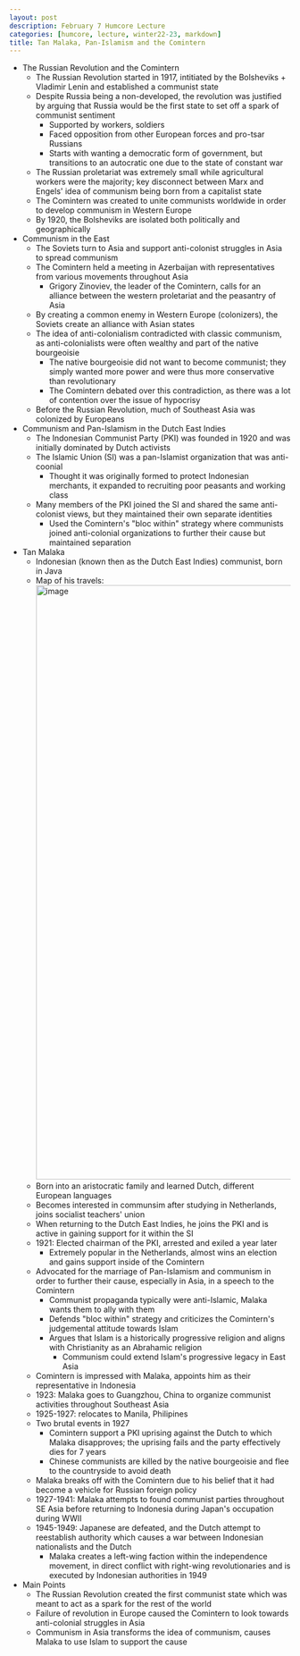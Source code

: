 ```yaml
---
layout: post
description: February 7 Humcore Lecture
categories: [humcore, lecture, winter22-23, markdown]
title: Tan Malaka, Pan-Islamism and the Comintern
---
```


- The Russian Revolution and the Comintern
    - The Russian Revolution started in 1917, intitiated by the Bolsheviks + Vladimir Lenin and established a communist state
    - Despite Russia being a non-developed, the revolution was justified by arguing that Russia would be the first state to set off a spark of communist sentiment
        - Supported by workers, soldiers
        - Faced opposition from other European forces and pro-tsar Russians
        - Starts with wanting a democratic form of government, but transitions to an autocratic one due to the state of constant war
    - The Russian proletariat was extremely small while agricultural workers were the majority; key disconnect between Marx and Engels' idea of communism being born from a capitalist state
    - The Comintern was created to unite communists worldwide in order to develop communism in Western Europe
    - By 1920, the Bolsheviks are isolated both politically and geographically
- Communism in the East
    - The Soviets turn to Asia and support anti-colonist struggles in Asia to spread communism
    - The Comintern held a meeting in Azerbaijan with representatives from various movements throughout Asia
        - Grigory Zinoviev, the leader of the Comintern, calls for an alliance between the western proletariat and the peasantry of Asia
    - By creating a common enemy in Western Europe (colonizers), the Soviets create an alliance with Asian states
    - The idea of anti-colonialism contradicted with classic communism, as anti-colonialists were often wealthy and part of the native bourgeoisie
        - The native bourgeoisie did not want to become communist; they simply wanted more power and were thus more conservative than revolutionary
        - The Comintern debated over this contradiction, as there was a lot of contention over the issue of hypocrisy
    - Before the Russian Revolution, much of Southeast Asia was colonized by Europeans
- Communism and Pan-Islamism in the Dutch East Indies
    - The Indonesian Communist Party (PKI) was founded in 1920 and was initially dominated by Dutch activists
    - The Islamic Union (SI) was a pan-Islamist organization that was anti-coonial
        - Thought it was originally formed to protect Indonesian merchants, it expanded to recruiting poor peasants and working class
    - Many members of the PKI joined the SI and shared the same anti-colonist views, but they maintained their own separate identities
        - Used the Comintern's "bloc within" strategy where communists joined anti-colonial organizations to further their cause but maintained separation
- Tan Malaka
    - Indonesian (known then as the Dutch East Indies) communist, born in Java
    - Map of his travels: <img width="1064" alt="image" src="https://user-images.githubusercontent.com/54915685/217321336-c59d77c8-528f-4571-89c9-2c78ceff6b4e.png">
    - Born into an aristocratic family and learned Dutch, different European languages
    - Becomes interested in communsim after studying in Netherlands, joins socialist teachers' union
    - When returning to the Dutch East Indies, he joins the PKI and is active in gaining support for it within the SI
    - 1921: Elected chairman of the PKI, arrested and exiled a year later
        - Extremely popular in the Netherlands, almost wins an election and gains support inside of the Comintern
    - Advocated for the marriage of Pan-Islamism and communism in order to further their cause, especially in Asia, in a speech to the Comintern
        - Communist propaganda typically were anti-Islamic, Malaka wants them to ally with them
        - Defends "bloc within" strategy and criticizes the Comintern's judgemental attitude towards Islam
        - Argues that Islam is a historically progressive religion and aligns with Christianity as an Abrahamic religion
            - Communism could extend Islam's progressive legacy in East Asia
    - Comintern is impressed with Malaka, appoints him as their representative in Indonesia
    - 1923: Malaka goes to Guangzhou, China to organize communist activities throughout Southeast Asia
    - 1925-1927: relocates to Manila, Philipines
    - Two brutal events in 1927
        - Comintern support a PKI uprising against the Dutch to which Malaka disapproves; the uprising fails and the party effectively dies for 7 years
        - Chinese communists are killed by the native bourgeoisie and flee to the countryside to avoid death
    - Malaka breaks off with the Comintern due to his belief that it had become a vehicle for Russian foreign policy
    - 1927-1941: Malaka attempts to found communist parties throughout SE Asia before returning to Indonesia during Japan's occupation during WWII
    - 1945-1949: Japanese are defeated, and the Dutch attempt to reestablish authority which causes a war between Indonesian nationalists and the Dutch
        - Malaka creates a left-wing faction within the independence movement, in direct conflict with right-wing revolutionaries and is executed by Indonesian authorities in 1949
- Main Points
    - The Russian Revolution created the first communist state which was meant to act as a spark for the rest of the world
    - Failure of revolution in Europe caused the Comintern to look towards anti-colonial struggles in Asia
    - Communism in Asia transforms the idea of communism, causes Malaka to use Islam to support the cause